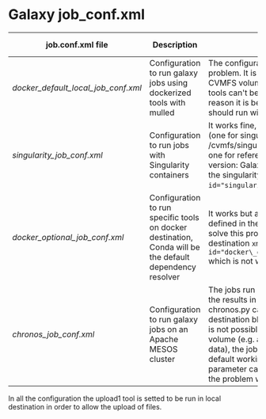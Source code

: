 # Galaxy job\_conf.xml

job.conf.xml file | Description| Issues| Tested with
---|---|---|---|
*docker\_default\_local\_job\_conf.xml* | Configuration to run galaxy jobs using dockerized tools with mulled | The configuration work without any problem. It is also possible to attach CVMFS volumes for reference data. Some tools can't be run with mulled, for this reason it is better to specify the tools that should run with Conda in the tool block. | Galaxy 18.05
*singularity\_job\_conf.xml* | Configuration to run jobs with Singularity containers | It works fine, also with CVMFS volumes (one for singularity images, /cvmfs/singularity.galaxyproject.org, and one for reference data). Required Galaxy version: Galaxy >= 18.09 (the job_conf has the singularity block ```<param id="singularity_image_dir">PATH</param>```). | Galaxy 19.01
*docker\_optional\_job\_conf.xml* | Configuration to run specific tools on docker destination, Conda will be the default dependency resolver | It works but all Docker tools has to be defined in the ```<tools></tools>``` block. To solve this problem we tried to use dynamic destination ```xml <destination id="docker\_dispatch" runner="dynamic">``` which is not working on Galaxy 18.05. | Galaxy 18.05
*chronos\_job\_conf.xml* | Configuration to run galaxy jobs on an Apache MESOS cluster | The jobs run but there are problems linking the results in the history. The runner chronos.py called by the chronos destination block lacks of some features: it is not possible to attach more than one volume (e.g. add CVMFS for reference data), the jobs are not executed in the default working directory and this parameter can not be set, thus resulting in the problem with history results link. | Galaxy 18.05

In all the configuration the upload1 tool is setted to be run in local destination in order to allow the upload of files. 
